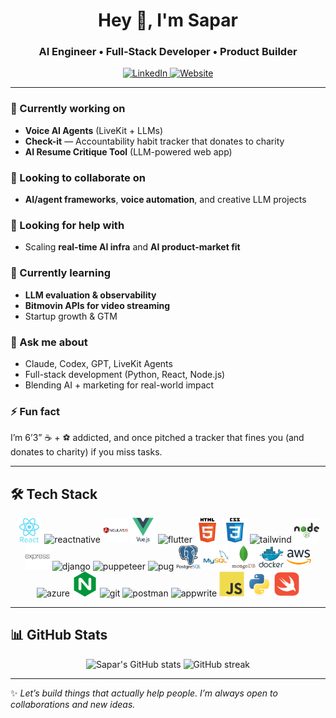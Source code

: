 <h1 align="center">Hey 👋, I'm Sapar</h1>
<h3 align="center">AI Engineer • Full-Stack Developer • Product Builder</h3>

<p align="center">
  <a href="https://www.linkedin.com/in/sapar-shayan/">
    <img src="https://img.shields.io/badge/LinkedIn-blue?style=for-the-badge&logo=linkedin&logoColor=white" alt="LinkedIn"/>
  </a>
  <a href="https://saparshayan.vercel.app">
    <img src="https://img.shields.io/badge/Portfolio-%23000000.svg?style=for-the-badge&logo=vercel&logoColor=white" alt="Website"/>
  </a>
</p>

---

### 🔭 Currently working on
- **Voice AI Agents** (LiveKit + LLMs)  
- **Check-it** — Accountability habit tracker that donates to charity  
- **AI Resume Critique Tool** (LLM-powered web app)

### 👯 Looking to collaborate on
- **AI/agent frameworks**, **voice automation**, and creative LLM projects

### 🤝 Looking for help with
- Scaling **real-time AI infra** and **AI product-market fit**

### 🌱 Currently learning
- **LLM evaluation & observability**  
- **Bitmovin APIs for video streaming**  
- Startup growth & GTM

### 💬 Ask me about
- Claude, Codex, GPT, LiveKit Agents  
- Full-stack development (Python, React, Node.js)  
- Blending AI + marketing for real-world impact

### ⚡ Fun fact
I’m 6’3” ☕ + ⚽ addicted, and once pitched a tracker that fines you (and donates to charity) if you miss tasks.

---

## 🛠️ Tech Stack
<p align="center">
  <!-- Frontend -->
  <img src="https://raw.githubusercontent.com/devicons/devicon/master/icons/react/react-original-wordmark.svg" alt="react" width="40" height="40"/>
  <img src="https://reactnative.dev/img/header_logo.svg" alt="reactnative" width="40" height="40"/>
  <img src="https://raw.githubusercontent.com/devicons/devicon/master/icons/angularjs/angularjs-original-wordmark.svg" alt="angularjs" width="40" height="40"/>
  <img src="https://raw.githubusercontent.com/devicons/devicon/master/icons/vuejs/vuejs-original-wordmark.svg" alt="vuejs" width="40" height="40"/>
  <img src="https://www.vectorlogo.zone/logos/flutterio/flutterio-icon.svg" alt="flutter" width="40" height="40"/>
  <img src="https://raw.githubusercontent.com/devicons/devicon/master/icons/html5/html5-original-wordmark.svg" alt="html5" width="40" height="40"/>
  <img src="https://raw.githubusercontent.com/devicons/devicon/master/icons/css3/css3-original-wordmark.svg" alt="css3" width="40" height="40"/>
  <img src="https://www.vectorlogo.zone/logos/tailwindcss/tailwindcss-icon.svg" alt="tailwind" width="40" height="40"/>

  <!-- Backend -->
  <img src="https://raw.githubusercontent.com/devicons/devicon/master/icons/nodejs/nodejs-original-wordmark.svg" alt="nodejs" width="40" height="40"/>
  <img src="https://raw.githubusercontent.com/devicons/devicon/master/icons/express/express-original-wordmark.svg" alt="express" width="40" height="40"/>
  <img src="https://cdn.worldvectorlogo.com/logos/django.svg" alt="django" width="40" height="40"/>
  <img src="https://www.vectorlogo.zone/logos/pptrdev/pptrdev-official.svg" alt="puppeteer" width="40" height="40"/>
  <img src="https://cdn.worldvectorlogo.com/logos/pug.svg" alt="pug" width="40" height="40"/>

  <!-- Databases -->
  <img src="https://raw.githubusercontent.com/devicons/devicon/master/icons/postgresql/postgresql-original-wordmark.svg" alt="postgresql" width="40" height="40"/>
  <img src="https://raw.githubusercontent.com/devicons/devicon/master/icons/mysql/mysql-original-wordmark.svg" alt="mysql" width="40" height="40"/>
  <img src="https://raw.githubusercontent.com/devicons/devicon/master/icons/mongodb/mongodb-original-wordmark.svg" alt="mongodb" width="40" height="40"/>

  <!-- DevOps / Cloud -->
  <img src="https://raw.githubusercontent.com/devicons/devicon/master/icons/docker/docker-original-wordmark.svg" alt="docker" width="40" height="40"/>
  <img src="https://raw.githubusercontent.com/devicons/devicon/master/icons/amazonwebservices/amazonwebservices-original-wordmark.svg" alt="aws" width="40" height="40"/>
  <img src="https://www.vectorlogo.zone/logos/microsoft_azure/microsoft_azure-icon.svg" alt="azure" width="40" height="40"/>
  <img src="https://raw.githubusercontent.com/devicons/devicon/master/icons/nginx/nginx-original.svg" alt="nginx" width="40" height="40"/>
  <img src="https://www.vectorlogo.zone/logos/git-scm/git-scm-icon.svg" alt="git" width="40" height="40"/>
  <img src="https://www.vectorlogo.zone/logos/getpostman/getpostman-icon.svg" alt="postman" width="40" height="40"/>
  <img src="https://www.vectorlogo.zone/logos/appwriteio/appwriteio-icon.svg" alt="appwrite" width="40" height="40"/>

  <!-- Languages -->
  <img src="https://raw.githubusercontent.com/devicons/devicon/master/icons/javascript/javascript-original.svg" alt="javascript" width="40" height="40"/>
  <img src="https://raw.githubusercontent.com/devicons/devicon/master/icons/python/python-original.svg" alt="python" width="40" height="40"/>
  <img src="https://raw.githubusercontent.com/devicons/devicon/master/icons/swift/swift-original.svg" alt="swift" width="40" height="40"/>
</p>

---

## 📊 GitHub Stats
<p align="center">
  <img src="https://github-readme-stats.vercel.app/api?username=sapar-shayan&show_icons=true&theme=tokyonight" alt="Sapar's GitHub stats"/>
  <img src="https://github-readme-streak-stats.herokuapp.com/?user=sapar-shayan&theme=tokyonight" alt="GitHub streak"/>
</p>

---

✨ *Let’s build things that actually help people. I’m always open to collaborations and new ideas.*
